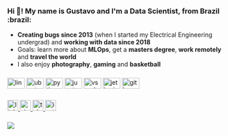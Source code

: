 <h3 align="left">Hi 👋! My name is Gustavo and I'm a Data Scientist, from Brazil :brazil:</h2>


* **Creating bugs since 2013** (when I started my Electrical Engineering undergrad) and **working with data since 2018**
* Goals: learn more about **MLOps**, get a **masters degree**, **work remotely** and **travel the world**
* I also enjoy **photography**, **gaming** and **basketball**

###

<div align="left">
    <img src="https://cdn.jsdelivr.net/gh/devicons/devicon/icons/linux/linux-original.svg" height="25" width="40" alt="linux logo"  />
    <img src="https://cdn.jsdelivr.net/gh/devicons/devicon/icons/ubuntu/ubuntu-plain.svg" height="25" width="40" alt="ubuntu logo"  />
    <img src="https://cdn.jsdelivr.net/gh/devicons/devicon/icons/python/python-original.svg" height="25" width="40" alt="python logo"  />
    <img src="https://cdn.jsdelivr.net/gh/devicons/devicon/icons/jupyter/jupyter-original.svg" height="25" width="40" alt="jupyter logo"  />
    <img src="https://cdn.jsdelivr.net/gh/devicons/devicon/icons/vscode/vscode-original.svg" height="25" width="40" alt="vscode logo"  />
    <img src="https://cdn.jsdelivr.net/gh/devicons/devicon/icons/jetbrains/jetbrains-original.svg" height="25" width="40" alt="jetbrains logo"  />
    <img src="https://cdn.jsdelivr.net/gh/devicons/devicon/icons/git/git-original.svg" height="25" width="40" alt="git logo"  />
</div>

###

<div align="left">
    <a href="https://www.linkedin.com/in/vmgustavo/?locale=en_US" target="_blank">
        <img src="https://img.shields.io/static/v1?message=LinkedIn&logo=linkedin&label=&color=0077B5&logoColor=white&labelColor=&style=flat" height="25" alt="linkedin logo"  />
    </a>
    <a href="https://stackoverflow.com/users/6763224/gustavo" target="_blank">
        <img src="https://img.shields.io/static/v1?message=Stackoverflow&logo=stackoverflow&label=&color=FE7A16&logoColor=white&labelColor=&style=flat" height="25" alt="stackoverflow logo"  />
    </a>
    <a href="https://t.me/vmgustavo" target="_blank">
        <img src="https://img.shields.io/static/v1?message=Telegram&logo=telegram&label=&color=2CA5E0&logoColor=white&labelColor=&style=flat" height="25" alt="telegram logo"  />
    </a>
    <a href="https://www.instagram.com/vmgustavo/" target="_blank">
        <img src="https://img.shields.io/static/v1?message=Instagram&logo=instagram&label=&color=E4405F&logoColor=white&labelColor=&style=flat" height="25" alt="instagram logo"  />
    </a>
</div>

###

<div align="left">
    <img src="https://visitor-badge.laobi.icu/badge?page_id=vmgustavo.vmgustavo&"  />
</div>

<!--
<p align="center">
  <img src="https://raw.githubusercontent.com/devicons/devicon/master/icons/ubuntu/ubuntu-plain.svg" alt="vscode" width="40" height="40"/>
  
  <img src="https://raw.githubusercontent.com/devicons/devicon/master/icons/python/python-original.svg" alt="vscode" width="40" height="40"/>
  <img src="https://raw.githubusercontent.com/devicons/devicon/master/icons/markdown/markdown-original.svg" alt="vscode" width="40" height="40"/>
  <img src="https://raw.githubusercontent.com/devicons/devicon/master/icons/latex/latex-original.svg" alt="vscode" width="40" height="40"/>
  
  <img src="https://raw.githubusercontent.com/devicons/devicon/master/icons/linux/linux-original.svg" alt="vscode" width="40" height="40"/>
  
  <img src="https://raw.githubusercontent.com/devicons/devicon/master/icons/linkedin/linkedin-original.svg" alt="vscode" width="40" height="40"/>
  
  <img src="https://raw.githubusercontent.com/devicons/devicon/master/icons/jetbrains/jetbrains-original.svg" alt="vscode" width="40" height="40"/>
  <img src="https://raw.githubusercontent.com/devicons/devicon/master/icons/anaconda/anaconda-original.svg" alt="vscode" width="40" height="40"/>
  
  <img src="https://raw.githubusercontent.com/devicons/devicon/master/icons/git/git-original.svg" alt="vscode" width="40" height="40"/>
  <img src="https://raw.githubusercontent.com/devicons/devicon/master/icons/github/github-original.svg" alt="vscode" width="40" height="40"/>
  <img src="https://raw.githubusercontent.com/devicons/devicon/master/icons/gitlab/gitlab-original.svg" alt="vscode" width="40" height="40"/>
  <img src="https://raw.githubusercontent.com/devicons/devicon/master/icons/bitbucket/bitbucket-original.svg" alt="vscode" width="40" height="40"/>
</p>

**vmgustavo/vmgustavo** is a ✨ _special_ ✨ repository because its `README.md` (this file) appears on your GitHub profile.

Here are some ideas to get you started:

- 🔭 I’m currently working on ...
- 🌱 I’m currently learning ...
- 👯 I’m looking to collaborate on ...
- 🤔 I’m looking for help with ...
- 💬 Ask me about ...
- 📫 How to reach me: ...
- 😄 Pronouns: ...
- ⚡ Fun fact: ...
-->
